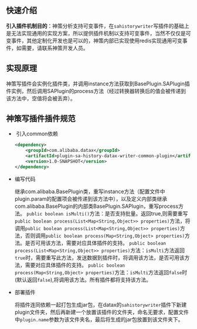 ## 快速介绍

​	**引入插件机制目的**：神策分析支持可变事件，在```sahistorywriter```写插件的基础上是无法实现通用的实现方案，所以提供插件机制以支持可变事件，当然不仅仅是可变事件，其他定制化开发也是可以的，神策内部已实现使用redis实现通用可变事件，如需要，请联系神策开发人员。

## **实现原理**

神策写插件会实例化插件类，并调用instance方法获取到BasePlugin.SAPlugin插件实例，然后调用SAPlugin的process方法（经过转换器转换后的值会被传递到该方法中，空值将会被丢弃）。

## **神策写插件插件规范**

- ​	引入common依赖

  ```xml
  <dependency>
      <groupId>com.alibaba.datax</groupId>
      <artifactId>plugin-sa-history-datax-writer-common-plugin</artifactId>
      <version>1.0-SNAPSHOT</version>
  </dependency>
  ```

- 编写代码

  继承com.alibaba.BasePlugin类，重写instance方法（配置文件中plugin.param的配置项会被传递到该方法中），以及定义内部类继承com.alibaba.BasePlugin的内部类BasePlugin.SAPlugin，重写process方法。
  ``public boolean isMulti()``方法：是否支持批量。返回true,则需要重写``public boolean process(List<Map<String,Object>> properties)``方法，将调用``public boolean process(List<Map<String,Object>> properties)``方法，否则调用``public boolean process(Map<String,Object> properties)``方法。是否可用该方法，需要对应具体插件的支持。
  ``public boolean process(List<Map<String,Object>> properties)``方法：``isMulti``方法返回``true``时，需要重写此方法，发送数据到插件时，将调用该方法，是否可用该方法，需要对应具体插件的支持。
  ``public boolean process(Map<String,Object> properties)``方法：``isMulti``方法返回``false``时(默认返回``false``),将调用该方法。所有插件都将支持该方法。

- 部署插件

  将插件连同依赖一起打包生成jar包，在datax的```sahistorywriter```插件下新建plugin文件夹，然后再新建一个放置该插件的文件夹，命名无要求，配置文件中```plugin.name```参数为该文件夹名，最后将生成的jar包放置到该文件夹下。


